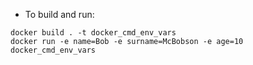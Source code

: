 - To build and run:
```shell
docker build . -t docker_cmd_env_vars
docker run -e name=Bob -e surname=McBobson -e age=10 docker_cmd_env_vars
```
